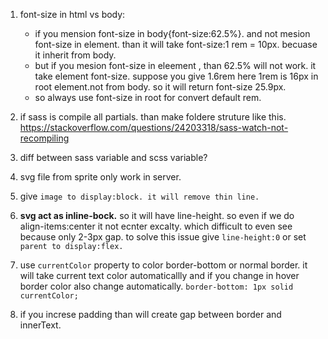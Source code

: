 1. font-size in html vs body:
   - if you mension font-size in body{font-size:62.5%}. and not mesion font-size in element. than it will take font-size:1 rem = 10px. becuase it inherit from body.
   - but if you mesion font-size in eleement , than 62.5% will not work. it take element font-size. suppose you give 1.6rem  here 1rem is 16px in root element.not from body. so it will return font-size 25.9px.
   - so always use font-size in root for convert default rem.

2. if sass is compile all partials. than make foldere struture like this. https://stackoverflow.com/questions/24203318/sass-watch-not-recompiling
3. diff between sass variable and scss variable?
4. svg file from sprite only work in server.
5. give `image to display:block. it will remove thin line.`
6. **svg act as inline-bock.** so it will have line-height. so even if we do align-items:center it not ecnter excalty. which difficult to even see because only 2-3px gap. to solve this issue give `line-height:0` or set `parent to display:flex.`
7. use `currentColor` property to color border-bottom or normal border. it will take current text color automaticallly and if you change in hover border color also change automatically. `border-bottom: 1px solid currentColor;`
8. if you increse padding than will create gap between border and innerText.